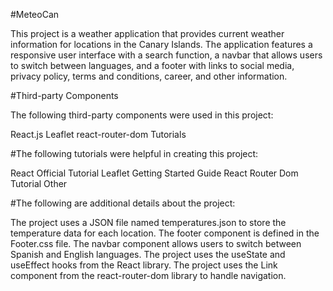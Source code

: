 #MeteoCan

This project is a weather application that provides current weather information for locations in the Canary Islands. The application features a responsive user interface with a search function, a navbar that allows users to switch between languages, and a footer with links to social media, privacy policy, terms and conditions, career, and other information.

#Third-party Components

The following third-party components were used in this project:

React.js
Leaflet
react-router-dom
Tutorials

#The following tutorials were helpful in creating this project:

React Official Tutorial
Leaflet Getting Started Guide
React Router Dom Tutorial
Other

#The following are additional details about the project:

The project uses a JSON file named temperatures.json to store the temperature data for each location.
The footer component is defined in the Footer.css file.
The navbar component allows users to switch between Spanish and English languages.
The project uses the useState and useEffect hooks from the React library.
The project uses the Link component from the react-router-dom library to handle navigation.
